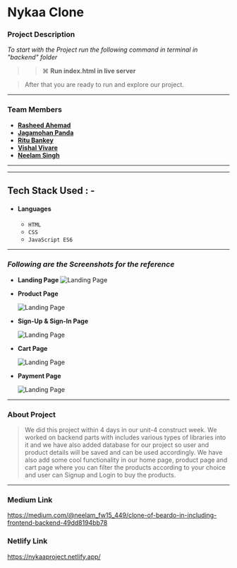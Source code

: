 # Nykaa Clone

### Project Description

_To start with the Project run the following command in terminal in "backend" folder_

> > ⌘ **Run index.html in live server**

> After that you are ready to run and explore our project.

---

### Team Members

- **[Rasheed Ahemad](https://github.com/15VIKRANT)**
- **[Jagamohan Panda](https://github.com/Jagamohan-81)**
- **[Ritu Bankey](https://github.com/Ritu1011)**
- **[Vishal Vivare](https://github.com/)**
- **[Neelam Singh](https://github.com/Neelam2026)**

---

---

## Tech Stack Used : -

- #### Languages
  - `HTML`
  - `CSS`
  - `JavaScript ES6`


---

### _Following are the Screenshots for the reference_

- **Landing Page**
  ![Landing Page](https://miro.medium.com/max/1400/1*Zuwc_r5ReiIC3-obVc3RWw.jpeg)

- **Product Page**

  ![Landing Page](https://miro.medium.com/max/1400/1*S3T0tSTZCrZlOhspFJZSWw.jpeg)


- **Sign-Up & Sign-In Page**

  ![Landing Page](https://miro.medium.com/max/1400/1*6x8JMbVZWqQyU9vub9Reyg.jpeg)


- **Cart Page**

  ![Landing Page](https://miro.medium.com/max/875/0*qy8KRtpzkNYaFZ1N.png)

- **Payment Page**

  ![Landing Page](https://miro.medium.com/max/875/0*ZP_AX1On72rY4QQN.png)

---

### About Project

> We did this project within 4 days in our unit-4 construct week. We worked on backend parts with includes various types of libraries into it and we have also added database for our project so user and product details will be saved and can be used accordingly. We have also add some cool functionality in our home page, product page and cart page where you can filter the products according to your choice and user can Signup and Login to buy the products.

---

### Medium Link

https://medium.com/@neelam_fw15_449/clone-of-beardo-in-including-frontend-backend-49dd8194bb78




### Netlify Link
https://nykaaproject.netlify.app/
